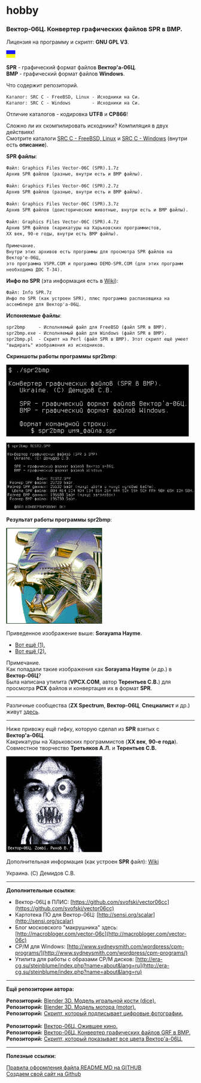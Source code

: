 # hobby
### Вектор-06Ц. Конвертер графических файлов SPR в BMP.

Лицензия на программу и скрипт: **GNU GPL V3**.

![](https://github.com/drilnet/vector-06c-spr2bmp/blob/master/UA.png)

**SPR** - графический формат файлов **Вектор'а-06Ц**.
<br>
**BMP** - графический формат файлов **Windows**.

Что содержит репозиторий.
    
    Каталог: SRC C - FreeBSD, Linux - Исходники на Си.
    Каталог: SRC C - Windows        - Исходники на Си.

Отличие каталогов - кодировка **UTF8** и **CP866**!

Сложно ли их скомпилировать исходники? Компиляция в двух действиях!
<br>
Смотрите каталоги [SRC C - FreeBSD, Linux](https://github.com/drilnet/vector-06c-spr2bmp/tree/master/SRC%20C%20-%20FreeBSD%2C%20Linux) и [SRC C - Windows](https://github.com/drilnet/vector-06c-spr2bmp/tree/master/SRC%20C%20-%20Windows)
(внутри есть **описание**).

**SPR файлы**:

    Файл: Graphics Files Vector-06C (SPR).1.7z
    Архив SPR файлов (разные, внутри есть и BMP файлы).

    Файл: Graphics Files Vector-06C (SPR).2.7z
    Архив SPR файлов (разные, внутри есть и BMP файлы).

    Файл: Graphics Files Vector-06C (SPR).3.7z
    Архив SPR файлов (доисторические животные, внутри есть и BMP файлы).

    Файл: Graphics Files Vector-06C (SPR).4.7z
    Архив SPR файлов (карикатуры на Харьковских программистов,
    ХХ век, 90-е годы, внутри есть BMP файлы).

    Примечание.
    Внутри этих архивов есть программы для просмотра SPR файлов на Вектор'е-06Ц,
    это программа VSPR.COM и программа DEMO-SPR.COM (для этих программ необходима ДОС Т-34).

**Инфо по SPR** (эта информация есть в [Wiki](https://github.com/drilnet/vector-06c-spr2bmp/wiki)):

    Файл: Info SPR.7z
    Инфо по SPR (как устроен SPR), плюс программа распаковщика на
    ассемблере для Вектор'а-06Ц.

**Испоняемые файлы**:

    spr2bmp     - Исполняемый файл для FreeBSD (файл SPR в BMP).
    spr2bmp.exe - Исполняемый файл для Windows (файл SPR в BMP).
    spr2bmp.pl  - Скрипт на Perl (файл SPR в BMP). Этот скрипт ещё умеет "выдирать" изображения из исходников.

**Скриншоты работы программы spr2bmp**:

![](https://github.com/drilnet/vector-06c-spr2bmp/blob/master/spr2bmp_Screenshot_1.png)

![](https://github.com/drilnet/vector-06c-spr2bmp/blob/master/spr2bmp_Screenshot_2.png)

**Результат работы программы spr2bmp**:

![](https://github.com/drilnet/vector-06c-spr2bmp/blob/master/SRC%20C%20-%20FreeBSD%2C%20Linux/Test/TEST2.bmp)

Приведенное изображение выше: **Sorayama Hayme**.

* [Вот ещё (1).](https://github.com/drilnet/vector-06c-spr2bmp/blob/master/SRC%20C%20-%20FreeBSD%2C%20Linux/Test/TEST3.bmp)
* [Вот ещё (2).](https://github.com/drilnet/vector-06c-spr2bmp/blob/master/SRC%20C%20-%20FreeBSD%2C%20Linux/Test/TEST4.bmp)

Примечание.
<br>
Как попадали такие изображения как **Sorayama Hayme** (и др.) в **Вектор-06Ц**?
<br>
Была написана утилита (**VPCX.COM**, автор **Терентьев С.В.**) для просмотра **PCX** файлов и конвертация их в формат **SPR**.

<hr>

Различные сообщества (**ZX Spectrum**, **Вектор-06Ц**, **Специалист** и др.) живут [здесь](https://zx-pk.ru).

<hr>

Ниже привожу ещё гифку, которую сделал из **SPR** взятых с **Вектор'а-06Ц**.
<br>
Какрикатуры на Харьковских программистов (**XX век**, **90-е года**).
<br>
Совместное творчество **Третьяков А.Л.** и **Терентьев С.В.**

![](https://github.com/drilnet/vector-06c-spr2bmp/blob/master/Karikatury.gif)

Дополнительная информация (как устроен **SPR** файл): [Wiki](https://github.com/drilnet/vector-06c-spr2bmp/wiki)

Украина. (C) Демидов С.В.

<hr>

**Дополнительные ссылки:**

* Вектор-06Ц в ПЛИС: [https://github.com/svofski/vector06cc](https://github.com/svofski/vector06cc)
* Картотека ПО для Вектор-06Ц: [http://sensi.org/scalar](http://sensi.org/scalar)
* Блог московского "макрушника" здесь: [http://macrobloger.com/vector-06c](http://macrobloger.com/vector-06c)
* CP/M для Windows: [http://www.sydneysmith.com/wordpress/cpm-programs/](http://www.sydneysmith.com/wordpress/cpm-programs/)
* Утилита для работы с образами CP/M дисков: [http://era-cg.su/steinblume/index.php?name=about&lang=ru](http://era-cg.su/steinblume/index.php?name=about&lang=ru)

<hr>

**Ещё репозитории автора:**

**Репозиторий:** [Blender 3D. Модель игральной кости (dice).](https://github.com/drilnet/blender3d-dice2)
<br>
**Репозиторий:** [Blender 3D. Модель мотора (motor).](https://github.com/drilnet/blender3d-motor)
<br>
**Репозиторий:** [Скрипт, который подписывает цифровые фотографии.](https://github.com/drilnet/programming-perl-signature-images)
<br>
<br>
**Репозиторий:** [Вектор-06Ц. Ожившее кино.](https://github.com/drilnet/vector-06c-kino)
<br>
**Репозиторий:** [Вектор-06Ц. Конвертер графических файлов GRF в BMP.](https://github.com/drilnet/vector-06c-grf2bmp)
<br>
**Репозиторий:** [Скрипт, который показывает все цвета Вектор'а-06Ц.](https://github.com/drilnet/vector-06c-color256)

<hr>

**Полезные ссылки:**

[Правила оформления файла README.MD на GITHUB](https://github.com/OlgaVlasova/markdown-doc/blob/master/README.md#SpecialSymbol)
<br>
[Создаем свой сайт на Github](https://www.youtube.com/watch?v=05nLdIVfSRU)
